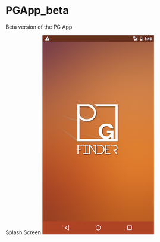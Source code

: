 # PGApp_beta
Beta version of the PG App

Splash Screen 
![alt text](screenshots/splash.png "Splash Screen")
